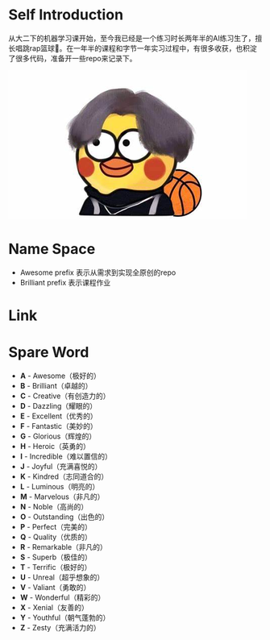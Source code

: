 # Self Introduction

从大二下的机器学习课开始，至今我已经是一个练习时长两年半的AI练习生了，擅长唱跳rap篮球🏀。在一年半的课程和字节一年实习过程中，有很多收获，也积淀了很多代码，准备开一些repo来记录下。

![两年半练习生](./images/NiGanMa.jpg)


# Name Space

- Awesome prefix 表示从需求到实现全原创的repo
- Brilliant prefix 表示课程作业

# Link



# Spare Word

- **A** - Awesome（极好的）
- **B** - Brilliant（卓越的）
- **C** - Creative（有创造力的）
- **D** - Dazzling（耀眼的）
- **E** - Excellent（优秀的）
- **F** - Fantastic（美妙的）
- **G** - Glorious（辉煌的）
- **H** - Heroic（英勇的）
- **I** - Incredible（难以置信的）
- **J** - Joyful（充满喜悦的）
- **K** - Kindred（志同道合的）
- **L** - Luminous（明亮的）
- **M** - Marvelous（非凡的）
- **N** - Noble（高尚的）
- **O** - Outstanding（出色的）
- **P** - Perfect（完美的）
- **Q** - Quality（优质的）
- **R** - Remarkable（非凡的）
- **S** - Superb（极佳的）
- **T** - Terrific（极好的）
- **U** - Unreal（超乎想象的）
- **V** - Valiant（勇敢的）
- **W** - Wonderful（精彩的）
- **X** - Xenial（友善的）
- **Y** - Youthful（朝气蓬勃的）
- **Z** - Zesty（充满活力的）
